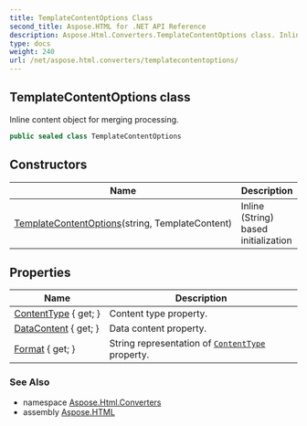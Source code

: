 ```yaml
---
title: TemplateContentOptions Class
second_title: Aspose.HTML for .NET API Reference
description: Aspose.Html.Converters.TemplateContentOptions class. Inline content object for merging processing
type: docs
weight: 240
url: /net/aspose.html.converters/templatecontentoptions/
---
```

## TemplateContentOptions class

Inline content object for merging processing.

```csharp
public sealed class TemplateContentOptions
```

## Constructors

| Name | Description |
| --- | --- |
| [TemplateContentOptions](templatecontentoptions/)(string, TemplateContent) | Inline (String) based initialization |

## Properties

| Name | Description |
| --- | --- |
| [ContentType](../../aspose.html.converters/templatecontentoptions/contenttype/) { get; } | Content type property. |
| [DataContent](../../aspose.html.converters/templatecontentoptions/datacontent/) { get; } | Data content property. |
| [Format](../../aspose.html.converters/templatecontentoptions/format/) { get; } | String representation of [`ContentType`](./contenttype/) property. |

### See Also

* namespace [Aspose.Html.Converters](../../aspose.html.converters/)
* assembly [Aspose.HTML](../../)
